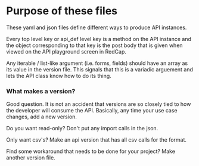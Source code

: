 # Purpose of these files #

These yaml and json files define different ways to produce API instances.

Every top level key or api_def level key is a method on the API instance and the object corresponding to that key
is the post body that is given when viewed on the API playground screen in RedCap.

Any iterable / list-like argument (i.e. forms, fields) should have an array as its value in the 
version file. This signals that this is a variadic arguement and lets the API class know how to
do its thing.

### What makes a version? ###

Good question. It is not an accident that versions are so closely tied to how the developer will
consume the API. Basically, any time your use case changes, add a new version.

Do you want read-only? Don't put any import calls in the json.

Only want csv's? Make an api version that has all csv calls for the format.

Find some workaround that needs to be done for your project? Make another version file.

